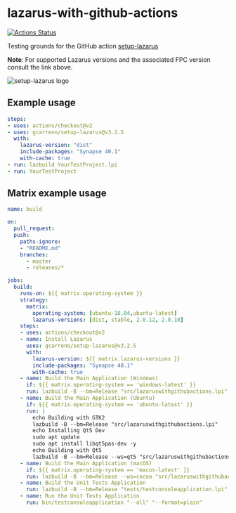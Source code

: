 # lazarus-with-github-actions

[![Actions Status](https://github.com/gcarreno/lazarus-with-github-actions/workflows/build-test/badge.svg)](https://github.com/gcarreno/lazarus-with-github-actions/actions)

Testing grounds for the GitHub action [setup-lazarus](https://github.com/gcarreno/setup-lazarus)

**Note**: For supported Lazarus versions and the associated FPC version consult the link above.

![setup-lazarus logo](https://github.com/gcarreno/setup-lazarus/blob/master/images/setup-lazarus-logo.png)

## Example usage

```yaml
steps:
- uses: actions/checkout@v2
- uses: gcarreno/setup-lazarus@v3.2.5
  with:
    lazarus-version: "dist"
    include-packages: "Synapse 40.1"
    with-cache: true
- run: lazbuild YourTestProject.lpi
- run: YourTestProject
```

## Matrix example usage

```yaml
name: build

on:
  pull_request:
  push:
    paths-ignore:
    - "README.md"
    branches:
      - master
      - releases/*

jobs:
  build:
    runs-on: ${{ matrix.operating-system }}
    strategy:
      matrix:
        operating-system: [ubuntu-18.04,ubuntu-latest]
        lazarus-versions: [dist, stable, 2.0.12, 2.0.10]
    steps:
    - uses: actions/checkout@v2
    - name: Install Lazarus
      uses: gcarreno/setup-lazarus@v3.2.5
      with:
        lazarus-version: ${{ matrix.lazarus-versions }}
        include-packages: "Synapse 40.1"
        with-cache: true
    - name: Build the Main Application (Windows)
      if: ${{ matrix.operating-system == 'windows-latest' }}
      run: lazbuild -B --bm=Release "src/lazaruswithgithubactions.lpi"
    - name: Build the Main Application (Ubuntu)
      if: ${{ matrix.operating-system == 'ubuntu-latest' }}
      run: |
        echo Building with GTK2
        lazbuild -B --bm=Release "src/lazaruswithgithubactions.lpi"
        echo Installing Qt5 Dev
        sudo apt update
        sudo apt install libqt5pas-dev -y
        echo Building with Qt5
        lazbuild -B --bm=Release --ws=qt5 "src/lazaruswithgithubactions.lpi"
    - name: Build the Main Application (macOS)
      if: ${{ matrix.operating-system == 'macos-latest' }}
      run: lazbuild -B --bm=Release --ws=cocoa "src/lazaruswithgithubactions.lpi"
    - name: Build the Unit Tests Application
      run: lazbuild -B --bm=Release "tests/testconsoleapplication.lpi"
    - name: Run the Unit Tests Application
      run: bin/testconsoleapplication "--all" "--format=plain"
```
